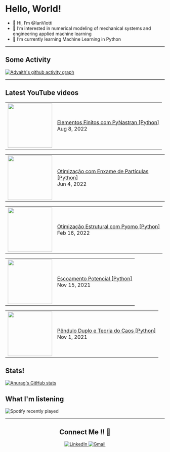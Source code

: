<!---
IanViotti/IanViotti is a ✨ special ✨ repository because its `README.md` (this file) appears on your GitHub profile.
You can click the Preview link to take a look at your changes.
--->
# Hello, World!

- 👋 Hi, I’m @IanViotti
- 👀 I’m interested in numerical modeling of mechanical systems and engineering applied machine learning 
- 🌱 I’m currently learning Machine Learning in Python


----

## Some Activity

[![Advaith's github activity graph](https://activity-graph.herokuapp.com/graph?username=IanViotti&theme=xcode)](https://github.com/IanViotti)

---

## Latest YouTube videos

<!-- BLOG-POST-LIST:START --><table><tr><td><a href="https://www.youtube.com/watch?v=GsCaQSSMG4c"><img width="140px" src="https://i.ytimg.com/vi/GsCaQSSMG4c/mqdefault.jpg"></a></td>
<td><a href="https://www.youtube.com/watch?v=GsCaQSSMG4c">Elementos Finitos com PyNastran [Python]</a><br/>Aug 8, 2022</td></tr></table>
<table><tr><td><a href="https://www.youtube.com/watch?v=OVvnL9Zf_t4"><img width="140px" src="https://i.ytimg.com/vi/OVvnL9Zf_t4/mqdefault.jpg"></a></td>
<td><a href="https://www.youtube.com/watch?v=OVvnL9Zf_t4">Otimização com Enxame de Partículas [Python]</a><br/>Jun 4, 2022</td></tr></table>
<table><tr><td><a href="https://www.youtube.com/watch?v=vD9_88WPVA4"><img width="140px" src="https://i.ytimg.com/vi/vD9_88WPVA4/mqdefault.jpg"></a></td>
<td><a href="https://www.youtube.com/watch?v=vD9_88WPVA4">Otimização Estrutural com Pyomo [Python]</a><br/>Feb 16, 2022</td></tr></table>
<table><tr><td><a href="https://www.youtube.com/watch?v=uMg87XQa44o"><img width="140px" src="https://i.ytimg.com/vi/uMg87XQa44o/mqdefault.jpg"></a></td>
<td><a href="https://www.youtube.com/watch?v=uMg87XQa44o">Escoamento Potencial [Python]</a><br/>Nov 15, 2021</td></tr></table>
<table><tr><td><a href="https://www.youtube.com/watch?v=-tvy-dsPwgo"><img width="140px" src="https://i.ytimg.com/vi/-tvy-dsPwgo/mqdefault.jpg"></a></td>
<td><a href="https://www.youtube.com/watch?v=-tvy-dsPwgo">Pêndulo Duplo e Teoria do Caos [Python]</a><br/>Nov 1, 2021</td></tr></table>
<!-- BLOG-POST-LIST:END -->

## Stats!

[![Anurag's GitHub stats](https://github-readme-stats.vercel.app/api?username=IanViotti&theme=radical)](https://github.com/IanViotti/github-readme-stats)

## What I'm listening

![Spotify recently played](https://spotify-recently-played-readme.vercel.app/api?user=12165404946&count=3)

---

<h2 align="center">Connect Me !! 🤝</h2> 

<p align="center">
<a href="https://www.linkedin.com/in/ianviotti/" target="_blank">
<img alt="LinkedIn" src="https://img.shields.io/badge/linkedin%20-%230077B5.svg?&style=for-the-badge&logo=linkedin&logoColor=white"/>
</a>
<a href="mailto:ianviotti@hotmail.com">
<img alt="Gmail" src="https://img.shields.io/badge/Gmail-D14836?style=for-the-badge&logo=gmail&logoColor=white" />
</p> 
